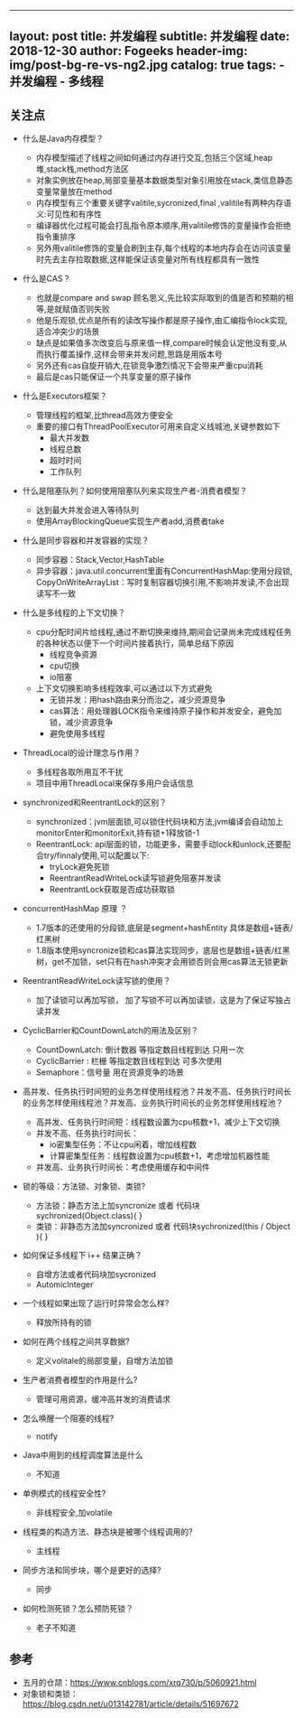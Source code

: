 
---
layout:  post
title:		并发编程
subtitle:		并发编程
date:     2018-12-30
author:   Fogeeks
header-img: img/post-bg-re-vs-ng2.jpg
catalog: true
tags:
    - 并发编程
    - 多线程
---
 
 
 
## 关注点

- 什么是Java内存模型？
    - 内存模型描述了线程之间如何通过内存进行交互,包括三个区域,heap堆,stack栈,method方法区
    - 对象实例放在heap,局部变量基本数据类型对象引用放在stack,类信息静态变量常量放在method
    - 内存模型有三个重要关键字valitile,sycronized,final ,valitile有两种内存语义:可见性和有序性
    - 编译器优化过程可能会打乱指令原本顺序,用valitile修饰的变量操作会拒绝指令重排序
    - 另外用valitile修饰的变量会刷到主存,每个线程的本地内存会在访问该变量时先去主存拉取数据,这样能保证该变量对所有线程都具有一致性

- 什么是CAS？
    - 也就是compare and swap 顾名思义,先比较实际取到的值是否和预期的相等,是就赋值否则失败
    - 他是乐观锁,优点是所有的读改写操作都是原子操作,由汇编指令lock实现,适合冲突少的场景
    - 缺点是如果值多次改变后与原来值一样,compare时候会认定他没有变,从而执行覆盖操作,这样会带来并发问题,思路是用版本号
    - 另外还有cas自旋开销大,在锁竞争激烈情况下会带来严重cpu消耗
    - 最后是cas只能保证一个共享变量的原子操作

- 什么是Executors框架？
    - 管理线程的框架,比thread高效方便安全
    - 重要的接口有ThreadPoolExecutor可用来自定义线城池,关键参数如下
      + 最大并发数
      + 线程总数
      + 超时时间
      + 工作队列

- 什么是阻塞队列？如何使用阻塞队列来实现生产者-消费者模型？
    - 达到最大并发会进入等待队列
    - 使用ArrayBlockingQueue实现生产者add,消费者take

- 什么是同步容器和并发容器的实现？
    - 同步容器：Stack,Vector,HashTable
    - 异步容器：java.util.concurrent里面有ConcurrentHashMap:使用分段锁,
               CopyOnWriteArrayList：写时复制容器切换引用,不影响并发读,不会出现读写不一致

- 什么是多线程的上下文切换？
    - cpu分配时间片给线程,通过不断切换来维持,期间会记录尚未完成线程任务的各种状态以便下一个时间片接着执行，简单总结下原因
        + 线程竞争资源
        + cpu切换
        + io阻塞
    - 上下文切换影响多线程效率,可以通过以下方式避免
        + 无锁并发：用hash路由来分而治之，减少资源竞争
        + cas算法：用处理器LOCK指令来维持原子操作和并发安全，避免加锁，减少资源竞争
        + 避免使用多线程

- ThreadLocal的设计理念与作用？
    - 多线程各取所用互不干扰
    - 项目中用ThreadLocal<ConcurrentHashMap>来保存多用户会话信息

- synchronized和ReentrantLock的区别？
    - synchronized：jvm层面锁,可以锁住代码块和方法,jvm编译会自动加上monitorEnter和monitorExit,持有锁+1释放锁-1
    - ReentrantLock: api层面的锁，功能更多，需要手动lock和unlock,还要配合try/finnaly使用,可以配置以下:
        + tryLock避免死锁
        + ReentrantReadWriteLock读写锁避免阻塞并发读
        + ReentrantLock获取是否成功获取锁

- concurrentHashMap 原理 ？
    - 1.7版本的还使用的分段锁,底层是segment+hashEntity 具体是数组+链表/红黑树
    - 1.8版本使用syncronize锁和cas算法实现同步，底层也是数组+链表/红黑树，get不加锁，set只有在hash冲突才会用锁否则会用cas算法无锁更新

- ReentrantReadWriteLock读写锁的使用？
    - 加了读锁可以再加写锁， 加了写锁不可以再加读锁，这是为了保证写独占读并发

- CyclicBarrier和CountDownLatch的用法及区别？
    - CountDownLatch: 倒计数器 等指定数目线程到达 只用一次
    - CyclicBarrier : 栏栅 等指定数目线程到达 可多次使用
    - Semaphore：信号量 用在资源竞争的场景

- 高并发、任务执行时间短的业务怎样使用线程池？并发不高、任务执行时间长的业务怎样使用线程池？并发高、业务执行时间长的业务怎样使用线程池？
    - 高并发、任务执行时间短：线程数设置为cpu核数+1，减少上下文切换
    - 并发不高、任务执行时间长：
        + io密集型任务：不让cpu闲着，增加线程数
        + 计算密集型任务：线程数设置为cpu核数+1，考虑增加机器性能
    - 并发高、业务执行时间长：考虑使用缓存和中间件

- 锁的等级：方法锁、对象锁、类锁?
    - 方法锁：静态方法上加syncronize 或者 代码块sychronized(Object.class){ }
    - 类锁：非静态方法加syncronized 或者 代码块sychronized(this / Object ){ }

- 如何保证多线程下 i++ 结果正确？
    - 自增方法或者代码块加sycronized
    - AutomicInteger

- 一个线程如果出现了运行时异常会怎么样?
    - 释放所持有的锁

- 如何在两个线程之间共享数据?
    - 定义volitale的局部变量，自增方法加锁

- 生产者消费者模型的作用是什么?
    - 管理可用资源，缓冲高并发的消费请求

- 怎么唤醒一个阻塞的线程?
    - notify

- Java中用到的线程调度算法是什么
    - 不知道

- 单例模式的线程安全性?
    - 非线程安全,加volatile

- 线程类的构造方法、静态块是被哪个线程调用的?
    - 主线程

- 同步方法和同步块，哪个是更好的选择?
    - 同步

- 如何检测死锁？怎么预防死锁？
    - 老子不知道


## 参考

- 五月的仓颉：https://www.cnblogs.com/xrq730/p/5060921.html
- 对象锁和类锁：https://blog.csdn.net/u013142781/article/details/51697672
